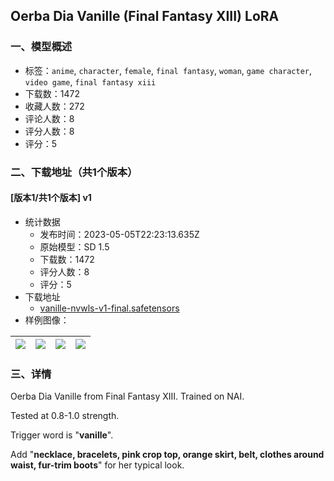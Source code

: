 ## Oerba Dia Vanille (Final Fantasy XIII) LoRA
### 一、模型概述

- 标签：`anime`, `character`, `female`, `final fantasy`, `woman`, `game character`, `video game`, `final fantasy xiii`
- 下载数：1472
- 收藏人数：272
- 评论人数：8
- 评分人数：8
- 评分：5

### 二、下载地址（共1个版本）

#### [版本1/共1个版本] v1

- 统计数据
  - 发布时间：2023-05-05T22:23:13.635Z
  - 原始模型：SD 1.5
  - 下载数：1472
  - 评分人数：8
  - 评分：5
- 下载地址
  - [vanille-nvwls-v1-final.safetensors](https://civitai.com/api/download/models/63408)
- 样例图像：

| <img src="https://image.civitai.com/xG1nkqKTMzGDvpLrqFT7WA/b39c1c49-6082-4f71-b61a-8ef240b10f36/width=450/699796.jpeg" /> | <img src="https://image.civitai.com/xG1nkqKTMzGDvpLrqFT7WA/5584d867-05a0-46c6-866a-1bf6ca9cfc51/width=450/699797.jpeg" /> | <img src="https://image.civitai.com/xG1nkqKTMzGDvpLrqFT7WA/4fe18af9-dc41-4493-a96a-e467f4ae653a/width=450/700415.jpeg" /> | <img src="https://image.civitai.com/xG1nkqKTMzGDvpLrqFT7WA/863fbdde-90a1-4550-b39a-e8d4c944d253/width=450/699798.jpeg" /> |
| ---- | ---- | ---- | ---- |


### 三、详情
<p>Oerba Dia Vanille from Final Fantasy XIII. Trained on NAI.</p><p>Tested at 0.8-1.0 strength.</p><p></p><p>Trigger word is "<strong>vanille</strong>".</p><p>Add "<strong>necklace, bracelets, pink crop top, orange skirt, belt, clothes around waist, fur-trim boots</strong>" for her typical look.</p>